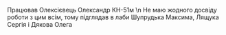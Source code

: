 Працював Олексієвець Олександр КН-51м \n
Не маю жодного досвіду роботи з цим всім, тому підглядав в лаби Шупрудька Максима, Лящука Сергія і Дякова Олега

